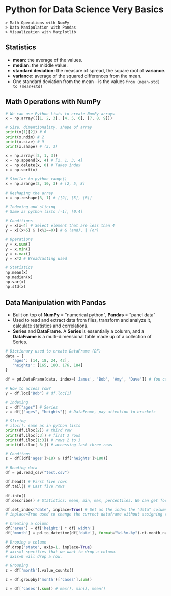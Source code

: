 # Python for Data Science Very Basics

    > Math Operations with NumPy
    > Data Manipulation with Pandas
    > Visualization with Matplotlib

## Statistics
- **mean:** the average of the values.
- **median:** the middle value.
- **standard deviation:** the measure of spread, the square root of **variance**.
- **variance:** average of the squared differences from the mean.
- One standard deviation from the mean - is the values `from (mean-std) to (mean+std)`

## Math Operations with NumPy
```python 
# We can use Python Lists to create NumPy arrays
x = np.array([[1, 2, 3], [4, 5, 6], [7, 8, 9]])

# Size, dimentionality, shape of array
print(x[1][2]) # 6
print(x.ndim) # 2
print(x.size) # 9
print(x.shape) # (3, 3)

x = np.array([2, 1, 3])
x = np.append(x, 4) # [2, 1, 3, 4]
x = np.delete(x, 0) # Takes index
x = np.sort(x)

# Similar to python range()
x = np.arange(2, 10, 3) # [2, 5, 8]

# Reshaping the array
x = np.reshape(3, 1) # [[2], [5], [8]]

# Indexing and slicing 
# Same as python lists [-1], [0:4]

# Conditions
y = x[x<4] # Select element that are less than 4
y = x[(x>5) & (x%2==0)] # & (and), | (or)

# Operations
y = x.sum()
y = x.min() 
y = x.max()
y = x*2 # Broadcasting used

# Statistics
np.mean(x)
np.median(x)
np.var(x)
np.std(x)
```

## Data Manipulation with Pandas
- Built on top of **NumPy** = "numerical python", **Pandas** = "panel data"
- Used to read and extract data from files, transform and analyze it, calculate statistics and correlations.
- **Series** and **DataFrame**. A **Series** is essentially a column, and a **DataFrame** is a multi-dimensional table made up of a collection of Series.
```python
# Dictionary used to create DataFrame (DF)
data = {
   'ages': [14, 18, 24, 42],
   'heights': [165, 180, 176, 184]
} 

df = pd.DataFrame(data, index=['James', 'Bob', 'Amy', 'Dave']) # You can specify `index` if you want

# How to access row?
y = df.loc["Bob"] # df.loc[1]

# Indexing
z = df["ages"] # Series
z = df[["ages", "heights"]] # DataFrame, pay attention to brackets

# Slicing
# iloc[], same as in python lists
print(df.iloc[2]) # third row
print(df.iloc[:3]) # first 3 rows
print(df.iloc[1:3]) # rows 2 to 3 
print(df.iloc[-3:]) # accessing last three rows

# Conditons
z = df[(df['ages']>18) & (df['heights']>180)]
```
```python
# Reading data 
df = pd.read_csv("test.csv")

df.head() # First five rows
df.tail() # Last five rows

df.info()
df.describe() # Statistics: mean, min, max, percentiles. We can get for a single column too df['cases'].describe()

df.set_index("date", inplace=True) # Set as the index the "data" column
# inplace=True used to change the currect dataframe without assigning to new
```
```python
# Creating a column
df['area'] = df['height'] * df['width']
df['month'] = pd.to_datetime(df['date'], format="%d.%m.%y").dt.month_name()

# Droping a column
df.drop("state", axis=1, inplace=True)
# axis=1 specifies that we want to drop a column.
# axis=0 will drop a row.
```
```python
# Grouping
z = df['month'].value_counts()

z = df.groupby('month')['cases'].sum()

z = df['cases'].sum() # max(), min(), mean()
```
